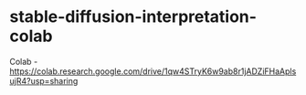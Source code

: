 # stable-diffusion-interpretation-colab

Colab - https://colab.research.google.com/drive/1qw4STryK6w9ab8r1jADZiFHaAplsujR4?usp=sharing
